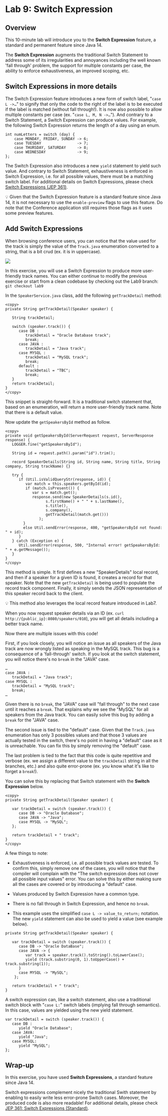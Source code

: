 # Lab 9: Switch Expression

<div style="display: none;"><span><img src="https://billy.delabassee.com:8080/p/odl-16-lab/9"></span></div>

## Overview


This 10-minute lab will introduce you to the **Switch Expression** feature, a standard and permanent feature since Java 14. 

The **Switch Expression** augments the traditional Switch Statement to address some of its irregularities and annoyances including the well known 'fall through' problem, the support for multiple constants per case, the ability to enforce exhaustiveness, an improved scoping, etc.

## Switch Expressions in more details

The Switch Expression feature introduces a new form of switch label, "`case L ->…`" to signify that only the code to the right of the label is to be executed if the label is matched (without fall through!). It is now also possible to allow multiple constants per case (ex. "`case L, M, N ->…`"). And contrary to a Switch Statement, a Switch Expression can produce values. For example, the following Switch Expression returns the length of a day using an enum.

```
int numLetters = switch (day) {
    case MONDAY, FRIDAY, SUNDAY -> 6;
    case TUESDAY                -> 7;
    case THURSDAY, SATURDAY     -> 8;
    case WEDNESDAY              -> 9;
};
```
The Switch Expression also introduces a new `yield` statement to yield such value. And contrary to Switch Statement, exhaustiveness is enforced in Switch Expression, i.e. for all possible values, there must be a matching switch label. For additional details on Switch Expressions, please check [Switch Expressions (JEP 361)](https://openjdk.java.net/jeps/361).

💡 Given that the Switch Expression feature is a standard feature since Java 14, it is not necessary to use the `enable-preview` flags to use this feature. Do note that the Conference application still requires those flags as it uses some preview features.

## Add Switch Expressions

When browsing conference users, you can notice that the value used for the track is simply the value of the `Track.java` enumeration converted to a string, that is a bit crud (ex. it is in uppercase). 

![](images/lab9-1.png " ")


In this exercise, you will use a Switch Expression to produce more user-friendly track names. You can either continue to modify the previous exercise or start from a clean codebase by checking out the Lab9 branch: `git checkout lab9`

In the `SpeakerService.java` class, add the following `getTrackDetail` method:

```
<copy>
private String getTrackDetail(Speaker speaker) {
        
   String trackDetail;

   switch (speaker.track()) {
      case DB :
         trackDetail = "Oracle Database track";
         break;
      case JAVA :
         trackDetail = "Java track";
      case MYSQL :
         trackDetail = "MySQL track";
         break;
      default :
         trackDetail = "TBC";
         break;
   }
   return trackDetail;
}
</copy>
```

This snippet is straight-forward. It is a traditional switch statement that, based on an enumeration, will return a more user-friendly track name. Note that there is a default value.

Now update the `getSpeakersById` method as follow.

```
<copy>
private void getSpeakersById(ServerRequest request, ServerResponse response) {
   LOGGER.fine("getSpeakersById");

   String id = request.path().param("id").trim();

   record SpeakerDetails(String id, String name, String title, String company, String trackName) {}

   try {
      if (Util.isValidQueryStr(response, id)) {
         var match = this.speakers.getById(id);
         if (match.isPresent()) {
            var s = match.get();
            response.send(new SpeakerDetails(s.id(),
                  s.firstName() + " " + s.lastName(),
                  s.title(),
                  s.company(),
                  getTrackDetail(match.get()))
               );
        }
		else Util.sendError(response, 400, "getSpeakersById not found: " + id);
      }
   } catch (Exception e) {
      Util.sendError(response, 500, "Internal error! getSpeakersById: " + e.getMessage());
   }
}
</copy>
```

This method is simple. It first defines a new "SpeakerDetails" local record, and then if a speaker for a given ID is found, it creates a record for that speaker. Note that the new `getTrackDetail` is being used to populate the record track component. Finally, it simply sends the JSON representation of this speaker record back to the client.

💡 This method also leverages the local record feature introduced in Lab7.

When you now request speaker details via an ID (ex. `curl http://{public_ip}:8080/speakers/010`), you will get all details including a better track name.

Now there are multiple issues with this code!

First, if you look closely, you will notice an issue as all speakers of the Java track are now wrongly listed as speaking in the MySQL track. This bug is a consequence of a 'fall-through' switch. If you look at the switch statement, you will notice there's no `break` in the "JAVA" case.
```
…
case JAVA :
   trackDetail = "Java track";
case MYSQL :
   trackDetail = "MySQL track";
   break;
…
```

Given there is no `break`, the "JAVA" case will "fall through" to the next case until it reaches a `break`. That explains why we see the "MySQL" for all speakers from the Java track. You can easily solve this bug by adding a `break` for the "JAVA" case. 

The second issue is tied to the "default" case. Given that the `Track.java` enumeration has only 3 possibles values and that those 3 values are actually tested in the switch, there's no point in having a "default" case as it is unreachable. You can fix this by simply removing the "default" case.

The last problem is tied to the fact that this code is quite repetitive and verbose (ex. we assign a different value to the `trackDetail` string in all the branches, etc.) and also quite error-prone (ex. you know what it's like to forget a `break`!).

You can solve this by replacing that Switch statement with the **Switch Expression** below.

```
<copy>
private String getTrackDetail(Speaker speaker) {

   var trackDetail = switch (speaker.track()) {
      case DB -> "Oracle Database";
      case JAVA -> "Java";
      case MYSQL -> "MySQL";
   };

   return trackDetail + " track";
}
</copy>
```

A few things to note:

* Exhaustiveness is enforced, i.e. all possible track values are tested. To confirm this, simply remove one of the cases, you will notice that the compiler will complain with the "The switch expression does not cover all possible input values" error. You can solve this by either making sure all the cases are covered or by introducing a "default" case. 

* Values produced by Switch Expression have a common type.

* There is no fall through in Switch Expression, and hence no `break`.

* This example uses the simplified `case L -> value_to_return;` notation. The new `yield` statement can also be used to yield a value (see example below).

```
private String getTrackDetail(Speaker speaker) {

   var trackDetail = switch (speaker.track()) {
      case DB -> "Oracle DataBase";
      case JAVA -> {
         var track = speaker.track().toString().toLowerCase();
         yield (track.substring(0, 1).toUpperCase() + track.substring(1));
      }
      case MYSQL -> "MySQL";
    };

   return trackDetail + " track";
}
```

A switch expression can, like a switch statement, also use a traditional switch block with "`case L:`" switch labels (implying fall through semantics). In this case, values are yielded using the new yield statement.

```
var trackDetail = switch (speaker.track()) {
   case DB : 
      yield "Oracle Database";
   case JAVA:
      yield "Java";
   case MYSQL:
      yield "MySQL";
};
```
## Wrap-up

In this exercise, you have used **Switch Expressions**, a standard feature since Java 14.

Switch expressions complement nicely the traditional Swith statement by enabling to easily write less error-prone Switch cases. Moreover, the produced code is also more readable! For additional details, please check [JEP 361: Switch Expressions (Standard)](https://openjdk.java.net/jeps/361).


